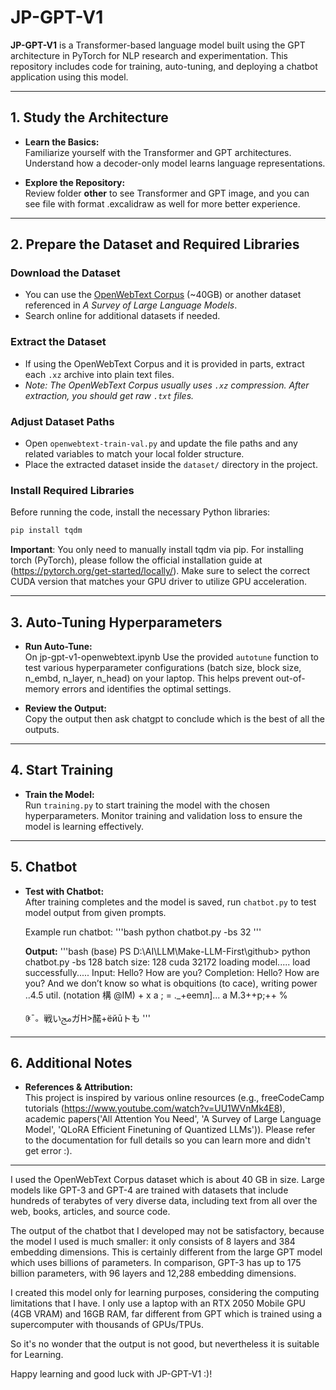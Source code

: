 # JP-GPT-V1

**JP-GPT-V1** is a Transformer-based language model built using the GPT architecture in PyTorch for NLP research and experimentation. This repository includes code for training, auto-tuning, and deploying a chatbot application using this model.

---

## 1. Study the Architecture

- **Learn the Basics:**  
  Familiarize yourself with the Transformer and GPT architectures. Understand how a decoder-only model learns language representations.

- **Explore the Repository:**  
  Review folder **other** to see Transformer and GPT image, and you can see file with format .excalidraw as well for more better experience.

---

## 2. Prepare the Dataset and Required Libraries

### Download the Dataset
- You can use the [OpenWebText Corpus](https://huggingface.co/datasets/Skylion007/openwebtext) (~40GB) or another dataset referenced in _A Survey of Large Language Models_.  
- Search online for additional datasets if needed.

### Extract the Dataset
- If using the OpenWebText Corpus and it is provided in parts, extract each `.xz` archive into plain text files.
- *Note: The OpenWebText Corpus usually uses `.xz` compression. After extraction, you should get raw `.txt` files.*

### Adjust Dataset Paths
- Open `openwebtext-train-val.py` and update the file paths and any related variables to match your local folder structure.
- Place the extracted dataset inside the `dataset/` directory in the project.

### Install Required Libraries
Before running the code, install the necessary Python libraries:

```bash
pip install tqdm
```

**Important**:
You only need to manually install tqdm via pip.
For installing torch (PyTorch), please follow the official installation guide at (https://pytorch.org/get-started/locally/).
Make sure to select the correct CUDA version that matches your GPU driver to utilize GPU acceleration.

---

## 3. Auto-Tuning Hyperparameters

- **Run Auto-Tune:**  
  On jp-gpt-v1-openwebtext.ipynb Use the provided `autotune` function to test various hyperparameter configurations (batch size, block size, n_embd, n_layer, n_head) on your laptop. This helps prevent out-of-memory errors and identifies the optimal settings.

- **Review the Output:**  
  Copy the output then ask chatgpt to conclude which is the best of all the outputs.

---

## 4. Start Training

- **Train the Model:**  
  Run `training.py` to start training the model with the chosen hyperparameters. Monitor training and validation loss to ensure the model is learning effectively.

---

## 5. Chatbot

- **Test with Chatbot:**  
  After training completes and the model is saved, run `chatbot.py` to test model output from given prompts.

  Example run chatbot:
  '''bash
  python chatbot.py -bs 32
  '''

  **Output:**
  '''bash
  (base) PS D:\AI\LLM\Make-LLM-First\github> python chatbot.py -bs 128
  batch size: 128
  cuda
  32172
  loading model.....
  load successfully.....
  Input: Hello? How are you?
  Completion:
  Hello? How are you? And we don’t know so what is obquitions (to cace), writing  power ..4.5 util. (notation 構 @IM) + x а ; = ._+eemл]... a M.3++p;++ %


  ꀖ¯。戦いﱅガН>䤀+ёйūトも
  '''
---

## 6. Additional Notes

- **References & Attribution:**  
  This project is inspired by various online resources (e.g., freeCodeCamp tutorials (https://www.youtube.com/watch?v=UU1WVnMk4E8), academic papers('All Attention You Need', 'A Survey of Large Language Model', 'QLoRA Efficient Finetuning of Quantized LLMs')). Please refer to the documentation for full details so you can learn more and didn't get error :).

---

I used the OpenWebText Corpus dataset which is about 40 GB in size.
Large models like GPT-3 and GPT-4 are trained with datasets that include hundreds of terabytes of very diverse data, including text from all over the web, books, articles, and source code.

The output of the chatbot that I developed may not be satisfactory, because the model I used is much smaller: it only consists of 8 layers and 384 embedding dimensions. This is certainly different from the large GPT model which uses billions of parameters.
In comparison, GPT-3 has up to 175 billion parameters, with 96 layers and 12,288 embedding dimensions.

I created this model only for learning purposes, considering the computing limitations that I have. I only use a laptop with an RTX 2050 Mobile GPU (4GB VRAM) and 16GB RAM, far different from GPT which is trained using a supercomputer with thousands of GPUs/TPUs.

So it's no wonder that the output is not good, but nevertheless it is suitable for Learning.

Happy learning and good luck with JP-GPT-V1 :)!
